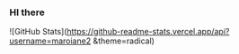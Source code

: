 ### HI there


![GitHub Stats](https://github-readme-stats.vercel.app/api?username=maroiane2 &theme=radical)
